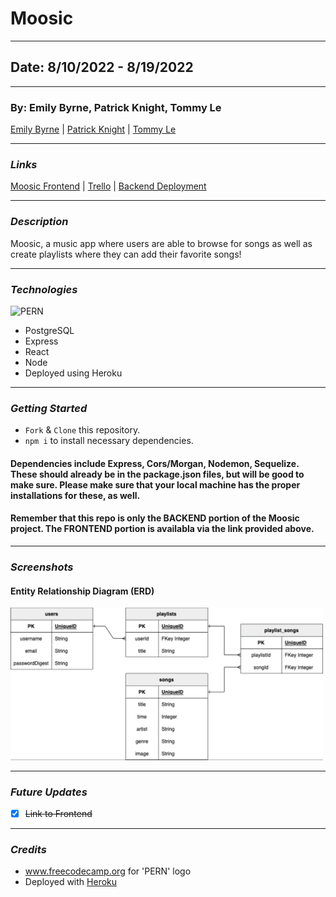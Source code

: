 # Moosic

---

## Date: 8/10/2022 - 8/19/2022

---

### By: Emily Byrne, Patrick Knight, Tommy Le

[Emily Byrne](https://www.linkedin.com/in/emilybyrne3/) | [Patrick Knight](https://www.linkedin.com/in/patrick-f-knight/) | [Tommy Le](https://www.linkedin.com/in/tommyyle/)

---

### **_Links_**

[Moosic Frontend](https://github.com/pfknight8/Moosic_Frontend) | [Trello](https://trello.com/b/t17RUM3i/moosic) | [Backend Deployment](https://moosicbackend.herokuapp.com/)

---

### **_Description_**

Moosic, a music app where users are able to browse for songs as well as create playlists where they can add their favorite songs! 

---

### **_Technologies_**

<img alt="PERN" width='450' src="https://www.freecodecamp.org/news/content/images/size/w2000/2020/03/PERN.png" />

* PostgreSQL
* Express
* React
* Node
* Deployed using Heroku

---
### **_Getting Started_**

- `Fork` & `Clone` this repository.
- `npm i` to install necessary dependencies.

#### Dependencies include Express, Cors/Morgan, Nodemon, Sequelize. These should already be in the package.json files, but will be good to make sure. Please make sure that your local machine has the proper installations for these, as well.

#### Remember that this repo is only the BACKEND portion of the Moosic project. The FRONTEND portion is availabla via the link provided above.


---

### **_Screenshots_**

#### Entity Relationship Diagram (ERD)

<img alt="ERD" width='500' src="./Moosic_ERD.png" />


---

### **_Future Updates_**

- [X] ~~Link to Frontend~~

---

### **_Credits_**

* www.freecodecamp.org for 'PERN' logo
* Deployed with [Heroku](https://www.heroku.com/)